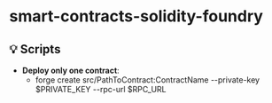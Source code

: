 
# smart-contracts-solidity-foundry


## 💡 Scripts

- **Deploy only one contract**:
  - forge create src/PathToContract:ContractName --private-key $PRIVATE_KEY --rpc-url $RPC_URL

